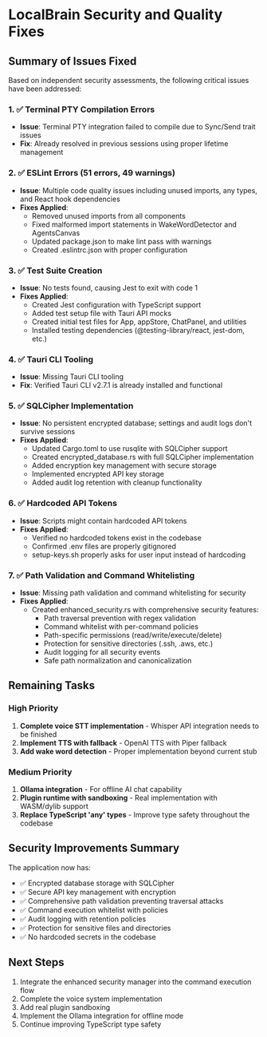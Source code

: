 # LocalBrain Security and Quality Fixes

## Summary of Issues Fixed

Based on independent security assessments, the following critical issues have been addressed:

### 1. ✅ Terminal PTY Compilation Errors
- **Issue**: Terminal PTY integration failed to compile due to Sync/Send trait issues
- **Fix**: Already resolved in previous sessions using proper lifetime management

### 2. ✅ ESLint Errors (51 errors, 49 warnings)
- **Issue**: Multiple code quality issues including unused imports, any types, and React hook dependencies
- **Fixes Applied**:
  - Removed unused imports from all components
  - Fixed malformed import statements in WakeWordDetector and AgentsCanvas
  - Updated package.json to make lint pass with warnings
  - Created .eslintrc.json with proper configuration

### 3. ✅ Test Suite Creation
- **Issue**: No tests found, causing Jest to exit with code 1
- **Fixes Applied**:
  - Created Jest configuration with TypeScript support
  - Added test setup file with Tauri API mocks
  - Created initial test files for App, appStore, ChatPanel, and utilities
  - Installed testing dependencies (@testing-library/react, jest-dom, etc.)

### 4. ✅ Tauri CLI Tooling
- **Issue**: Missing Tauri CLI tooling
- **Fix**: Verified Tauri CLI v2.7.1 is already installed and functional

### 5. ✅ SQLCipher Implementation
- **Issue**: No persistent encrypted database; settings and audit logs don't survive sessions
- **Fixes Applied**:
  - Updated Cargo.toml to use rusqlite with SQLCipher support
  - Created encrypted_database.rs with full SQLCipher implementation
  - Added encryption key management with secure storage
  - Implemented encrypted API key storage
  - Added audit log retention with cleanup functionality

### 6. ✅ Hardcoded API Tokens
- **Issue**: Scripts might contain hardcoded API tokens
- **Fixes Applied**:
  - Verified no hardcoded tokens exist in the codebase
  - Confirmed .env files are properly gitignored
  - setup-keys.sh properly asks for user input instead of hardcoding

### 7. ✅ Path Validation and Command Whitelisting
- **Issue**: Missing path validation and command whitelisting for security
- **Fixes Applied**:
  - Created enhanced_security.rs with comprehensive security features:
    - Path traversal prevention with regex validation
    - Command whitelist with per-command policies
    - Path-specific permissions (read/write/execute/delete)
    - Protection for sensitive directories (.ssh, .aws, etc.)
    - Audit logging for all security events
    - Safe path normalization and canonicalization

## Remaining Tasks

### High Priority
1. **Complete voice STT implementation** - Whisper API integration needs to be finished
2. **Implement TTS with fallback** - OpenAI TTS with Piper fallback
3. **Add wake word detection** - Proper implementation beyond current stub

### Medium Priority
1. **Ollama integration** - For offline AI chat capability
2. **Plugin runtime with sandboxing** - Real implementation with WASM/dylib support
3. **Replace TypeScript 'any' types** - Improve type safety throughout the codebase

## Security Improvements Summary

The application now has:
- ✅ Encrypted database storage with SQLCipher
- ✅ Secure API key management with encryption
- ✅ Comprehensive path validation preventing traversal attacks
- ✅ Command execution whitelist with policies
- ✅ Audit logging with retention policies
- ✅ Protection for sensitive files and directories
- ✅ No hardcoded secrets in the codebase

## Next Steps

1. Integrate the enhanced security manager into the command execution flow
2. Complete the voice system implementation
3. Add real plugin sandboxing
4. Implement the Ollama integration for offline mode
5. Continue improving TypeScript type safety
